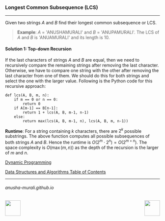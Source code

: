 ### Longest Common Subsequence (LCS)

*** 

Given two strings $A$ and $B$ find their longest common subsequence or LCS.

> **Example**: $A$ = 'ANUSHAMURALI' and $B$ = 'ANUPAMURALI'. The LCS of $A$ and $B$ is 'ANUAMURALI' and its length is 10.


#### Solution 1: Top-down Recursion

If the last characters of strings $A$ and $B$ are equal, then we need to recursively compare the remaining strings after removing the last character. Otherwise, we have to compare one string with the other after removing the last character from one of them. We should do this for both strings and select the one with the larger value. Following is the Python code for this recursive approach:

```
def lcs(A, B, m, n):
    if m == 0 or n == 0:
        return 0
    if A[m-1] == B[n-1]:
        return 1 + lcs(A, B, m-1, n-1)
    else:
        return max(lcs(A, B, m-1, n), lcs(A, B, m, n-1))
```

**Runtime**: For a string containing $k$ characters, there are $2^k$ possible substrings. The above function computes all possible subsequences of both strings $A$ and $B$. Hence the runtime is $O(2^m \cdot 2^n) = O(2^{m+n})$. The space complexity is $O(\max(m, n))$ as the depth of the recursion is the larger of $m$ and $n$.

[Dynamic Programming](./dp.md)

[Data Structures and Algorithms Table of Contents](./cs124.md)

* * *
###### anusha-murali.github.io

<img src="https://github.com/anusha-murali/anusha-murali.github.io/assets/111596338/639243aa-2857-4595-a65a-7852762bb002" width="50" height="50" align="left">

[<img src="https://github.com/user-attachments/assets/989cfb30-4fb8-40f8-a812-8a054869aa32" width="50" height="50" align="right">](../index.md)
